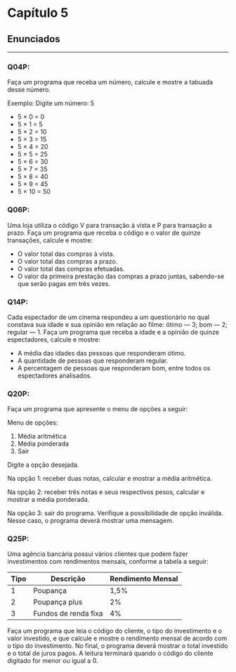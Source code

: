 # Capítulo 5
## Enunciados
---------------
### Q04P: 
Faça um programa que receba um número, calcule e mostre a tabuada desse número.

Exemplo:
Digite um número: 5

- 5 × 0 = 0
- 5 × 1 = 5
- 5 × 2 = 10
- 5 × 3 = 15
- 5 × 4 = 20
- 5 × 5 = 25
- 5 × 6 = 30
- 5 × 7 = 35
- 5 × 8 = 40
- 5 × 9 = 45
- 5 × 10 = 50

### Q06P: 
Uma loja utiliza o código V para transação à vista e P para transação a prazo. Faça um programa que receba o código e o valor de quinze transações, calcule e mostre:

- O valor total das compras à vista.
- O valor total das compras a prazo.
- O valor total das compras efetuadas.
- O valor da primeira prestação das compras a prazo juntas, sabendo-se que serão pagas em três vezes.

### Q14P: 
Cada espectador de um cinema respondeu a um questionário no qual constava sua idade e sua opinião em relação ao filme: ótimo — 3; bom — 2; regular — 1. Faça um programa que receba a idade e a opinião de quinze espectadores, calcule e mostre:

- A média das idades das pessoas que responderam ótimo.
- A quantidade de pessoas que responderam regular.
- A percentagem de pessoas que responderam bom, entre todos os espectadores analisados.

### Q20P: 
Faça um programa que apresente o menu de opções a seguir:

Menu de opções:
1. Média aritmética
2. Média ponderada
3. Sair

Digite a opção desejada.

Na opção 1: receber duas notas, calcular e mostrar a média aritmética.

Na opção 2: receber três notas e seus respectivos pesos, calcular e mostrar a média ponderada.

Na opção 3: sair do programa.
Verifique a possibilidade de opção inválida. Nesse caso, o programa deverá mostrar uma mensagem.

### Q25P: 
Uma agência bancária possui vários clientes que podem fazer investimentos com rendimentos mensais, conforme a tabela a seguir:

| Tipo | Descrição            | Rendimento Mensal |
|------|----------------------|-------------------|
| 1    | Poupança             | 1,5%              |
| 2    | Poupança plus        | 2%                |
| 3    | Fundos de renda fixa | 4%                |

Faça um programa que leia o código do cliente, o tipo do investimento e o valor investido, e que calcule e mostre o rendimento mensal de acordo com o tipo do investimento. No final, o programa deverá mostrar o total investido e o total de juros pagos. A leitura terminará quando o código do cliente digitado for menor ou igual a 0.

